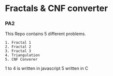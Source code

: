 # Fractals & CNF converter
### PA2
This Repo contains 5 different problems.

```
1. Fractal 1
2. Fractal 2
3. Fractal 3
4. Triangulation
5. CNF Converer
```

1 to 4 is written in javascript
5 written in C
